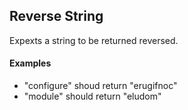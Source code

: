 ## Reverse String

Expexts a string to be returned reversed.

#### Examples

-  "configure" shoud return "erugifnoc"
-  "module" should return "eludom"
